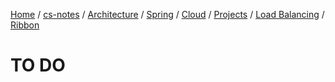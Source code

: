 [Home](https://mengxianbin.github.io) /
[cs-notes](https://mengxianbin.github.io/cs-notes/site) /
[Architecture](https://mengxianbin.github.io/cs-notes/site/Architecture) /
[Spring](https://mengxianbin.github.io/cs-notes/site/Architecture/Spring) /
[Cloud](https://mengxianbin.github.io/cs-notes/site/Architecture/Spring/Cloud) /
[Projects](https://mengxianbin.github.io/cs-notes/site/Architecture/Spring/Cloud/Projects) /
[Load Balancing](https://mengxianbin.github.io/cs-notes/site/Architecture/Spring/Cloud/Projects/Load%20Balancing) /
[Ribbon](https://mengxianbin.github.io/cs-notes/site/Architecture/Spring/Cloud/Projects/Load%20Balancing/Ribbon)

# TO DO
